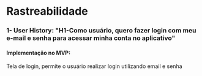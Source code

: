 # Rastreabilidade #


### 1- User History: "H1-Como usuário, quero fazer login com meu e-mail e senha para acessar minha conta no aplicativo"

#### Implementação no MVP:
Tela de login, permite o usuário realizar login utilizando email e senha
